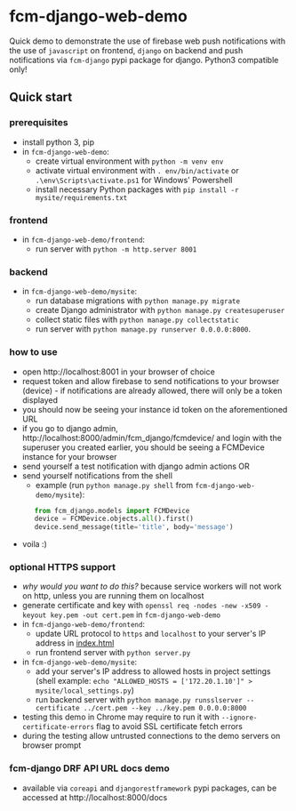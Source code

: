 # fcm-django-web-demo

Quick demo to demonstrate the use of firebase web push notifications with the use of `javascript` on frontend, `django` on backend and push notifications via `fcm-django` pypi package for django.
Python3 compatible only!

## Quick start

### prerequisites
- install python 3, pip
- in `fcm-django-web-demo`:
  - create virtual environment with `python -m venv env`
  - activate virtual environment with `. env/bin/activate` or `.\env\Scripts\activate.ps1` for Windows' Powershell
  - install necessary Python packages with `pip install -r mysite/requirements.txt`

### frontend
- in `fcm-django-web-demo/frontend`:
  - run server with `python -m http.server 8001`

### backend
- in `fcm-django-web-demo/mysite`:
  - run database migrations with `python manage.py migrate`
  - create Django administrator with `python manage.py createsuperuser`
  - collect static files with `python manage.py collectstatic`
  - run server with `python manage.py runserver 0.0.0.0:8000`.

### how to use
- open http://localhost:8001 in your browser of choice
- request token and allow firebase to send notifications to your browser (device) - if notifications are already allowed, there will only be a token displayed
- you should now be seeing your instance id token on the aforementioned URL
- if you go to django admin, http://localhost:8000/admin/fcm_django/fcmdevice/ and login with the superuser you created earlier, you should be seeing a FCMDevice instance for your browser
- send yourself a test notification with django admin actions OR
- send yourself notifications from the shell
    - example (run `python manage.py shell` from `fcm-django-web-demo/mysite`):
    ```python
	   from fcm_django.models import FCMDevice
	   device = FCMDevice.objects.all().first()
	   device.send_message(title='title', body='message')
    ```
- voila :)

### optional HTTPS support
- *why would you want to do this?* because service workers will not work on http, unless you are running them on localhost
- generate certificate and key with `openssl req -nodes -new -x509 -keyout key.pem -out cert.pem` in `fcm-django-web-demo`
- in `fcm-django-web-demo/frontend`:
  - update URL protocol to `https` and `localhost` to your server's IP address in [index.html](https://github.com/xtrinch/fcm-django-web-demo/blob/b8d552830de2b5d82e2d3f787e98d160160c0844/frontend/index.html#L194)
  - run frontend server with `python server.py` 
- in `fcm-django-web-demo/mysite`:
  - add your server's IP address to allowed hosts in project settings (shell example: `echo "ALLOWED_HOSTS = ['172.20.1.10']" > mysite/local_settings.py`)
  - run backend server with `python manage.py runsslserver --certificate ../cert.pem --key ../key.pem 0.0.0.0:8000`
- testing this demo in Chrome may require to run it with `--ignore-certificate-errors` flag to avoid SSL certificate fetch errors
- during the testing allow untrusted connections to the demo servers on browser prompt

### fcm-django DRF API URL docs demo

- available via `coreapi` and `djangorestframework` pypi packages, can be accessed at http://localhost:8000/docs
